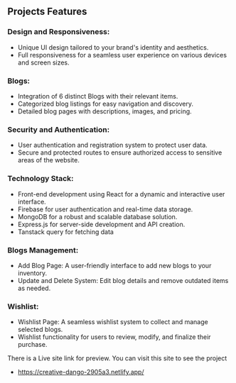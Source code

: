 ## Projects Features

### Design and Responsiveness:

- Unique UI design tailored to your brand's identity and aesthetics.
- Full responsiveness for a seamless user experience on various devices and screen sizes.
### Blogs:

- Integration of 6 distinct Blogs with their relevant items.
- Categorized blog listings for easy navigation and discovery.
- Detailed blog pages with descriptions, images, and pricing.
### Security and Authentication:

- User authentication and registration system to protect user data.
- Secure and protected routes to ensure authorized access to sensitive areas of the website.
### Technology Stack:

- Front-end development using React for a dynamic and interactive user interface.
- Firebase for user authentication and real-time data storage.
- MongoDB for a robust and scalable database solution.
- Express.js for server-side development and API creation.
- Tanstack query for fetching data

### Blogs Management:

- Add Blog Page: A user-friendly interface to add new blogs to your inventory.
- Update and Delete System: Edit blog details and remove outdated items as needed.
### Wishlist:

- Wishlist Page: A seamless wishlist system to collect and manage selected blogs.
- Wishlist functionality for users to review, modify, and finalize their purchase.

There is a Live site link for preview. You can visit this site to see the project
- https://creative-dango-2905a3.netlify.app/
